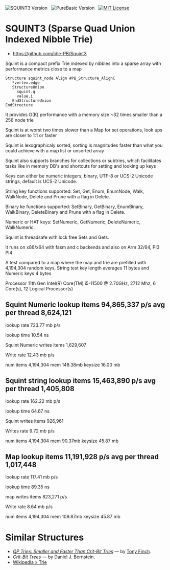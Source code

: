 ![SQUINT3 Version][badge squint]&nbsp;&nbsp;
![PureBasic Version][badge purebasic]&nbsp;&nbsp;
[![MIT License][badge license]](./LICENSE)&nbsp;&nbsp;

# SQUINT3 (Sparse Quad Union Indexed Nibble Trie)

- https://github.com/idle-PB/Squint3

Squint is a compact prefix Trie indexed by nibbles into a sparse array with performance metrics close to a map

    Structure squint_node Align #PB_Structure_AlignC
       *vertex.edge
       StructureUnion
         squint.q
         value.i 
       EndStructureUnion
    EndStructure 
     
It provides O(K) performance with a memory size ~32 times smaller than a 256 node trie

Squint is at worst two times slower than a Map for set operations, look ups are closer to 1:1 or faster 

Squint is lexographicaly sorted, sorting is magnitudes faster than what you could achieve with a map list or unsorted array 

Squint also supports branches for collections or subtries, which facilitates tasks like in memory DB's and shortcuts for setting and looking up keys   

Keys can either be numeric integers, binary, UTF-8 or UCS-2 Unicode strings, default is UCS-2 Unicode.

String key functions supported: Set, Get, Enum, EnumNode, Walk, WalkNode, Delete and Prune with a flag in Delete.

Binary ke functions supported: SetBinary, GetBinary, EnumBinary, WalkBinary, DeleteBinary and Prune with a flag in Delete.

Numeric or HAT keys: SetNumeric, GetNumeric, DeleteNumeric, WalkNumeric. 

Squint is threadsafe with lock free Sets and Gets. 

It runs on x86/x64 with fasm and c backends and also on Arm 32/64, PI3 PI4    

A test compared to a map where the map and trie are prefilled with 4,194,304 random keys, String test key length averages 11 bytes and Numeric keys 4 bytes  

Processor 11th Gen Intel(R) Core(TM) i5-11500 @ 2.70GHz, 2712 Mhz, 6 Core(s), 12 Logical Processor(s)

## Squint Numeric lookup items 94,865,337 p/s avg per thread 8,624,121

lookup rate 723.77 mb p/s

lookup time 10.54 ns

Squint Numeric writes items 1,629,607

Write rate 12.43 mb p/s

num items 4,194,304 mem 148.38mb keysize 16.00 mb
 
## Squint string lookup items 15,463,890 p/s avg per thread 1,405,808

lookup rate 162.22 mb p/s

lookup time 64.67 ns

Squint writes items 926,961

Writes rate 9.72 mb p/s

num items 4,194,304 mem 90.37mb keysize 45.87 mb

## Map lookup items 11,191,928  p/s  avg per thread 1,017,448

lookup rate 117.41 mb p/s

lookup time 89.35 ns

map writes items 823,271 p/s

Write rate 8.64 mb p/s

num items 4,194,304 mem 109.87mb keysize 45.87 mb

# Similar Structures  

- _[QP Tries: Smaller and Faster Than Crit-Bit Tries]_ — by [Tony Finch].
- _[Crit-Bit Trees]_ — by Daniel J. Bernstein.
- [Wikipedia » Trie][Trie]

<!-----------------------------------------------------------------------------
                               REFERENCE LINKS
------------------------------------------------------------------------------>

[QP Tries: Smaller and Faster Than Crit-Bit Tries]: https://dotat.at/prog/qp/blog-2015-10-04.html "Read full article, by Tony Finch"
[Crit-Bit Trees]: https://cr.yp.To/critbit.html "Read full article, by D. J. Bernstein"
[Trie]: https://en.wikipedia.org/wiki/Trie "See 'Trie' entry at Wikipedia"

<!-- badges  -->

[badge license]: https://img.shields.io/badge/license-MIT-00b5da "Released under the MIT License"
[badge purebasic]: https://img.shields.io/badge/PureBasic-6.0-yellow "PureBasic 6.00 (x86/x64) — Linux/OS X/Windows (Arm) PI3/Pi4"
[badge squint]: https://img.shields.io/badge/SQUINT3-yellow "SQUINT 3.2"
[badge travis]: https://travis-ci.com/idle-PB/SQUINT.svg?branch=master "Travis CI: EditorConfig code styles consistency validation"

<!-- people -->

[Tony Finch]: https://github.com/fanf2 "View Tony Finch's GitHub profile"
